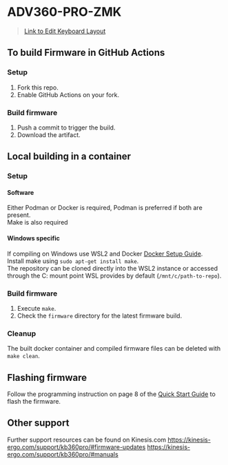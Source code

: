 # ADV360-PRO-ZMK
> [Link to Edit Keyboard Layout](https://nickcoutsos.github.io/keymap-editor/)
## To build Firmware in GitHub Actions

### Setup

1. Fork this repo.
2. Enable GitHub Actions on your fork.

### Build firmware

1. Push a commit to trigger the build.
2. Download the artifact.

## Local building in a container

### Setup

#### Software

Either Podman or Docker is required, Podman is preferred if both are present.\
Make is also required

#### Windows specific
If compiling on Windows use WSL2 and Docker [Docker Setup Guide](https://docs.docker.com/desktop/windows/wsl/).\
Install make using `sudo apt-get install make`.\
The repository can be cloned directly into the WSL2 instance or accessed through the C: mount point WSL provides by default (`/mnt/c/path-to-repo`).

### Build firmware

1. Execute `make`.
2. Check the `firmware` directory for the latest firmware build.

### Cleanup

The built docker container and compiled firmware files can be deleted with `make clean`.

## Flashing firmware

Follow the programming instruction on page 8 of the [Quick Start Guide](https://kinesis-ergo.com/wp-content/uploads/Advantage360-Professional-QSG-v8-25-22.pdf) to flash the firmware.

## Other support

Further support resources can be found on Kinesis.com
https://kinesis-ergo.com/support/kb360pro/#firmware-updates
https://kinesis-ergo.com/support/kb360pro/#manuals
